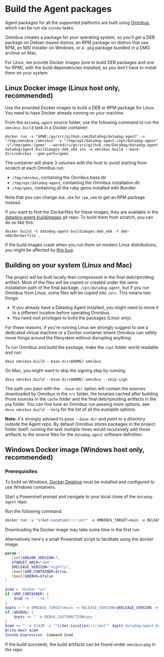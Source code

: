 # Build the Agent packages

Agent packages for all the supported platforms are built using
[Omnibus](https://github.com/chef/omnibus), which can be run via `invoke` tasks.

Omnibus creates a package for your operating system, so you'll get a DEB
package on Debian-based distros, an RPM package on distros that use RPM, an MSI
installer on Windows, or a `.pkg` package bundled in a DMG archive on Mac.

For Linux, we provide Docker images (one to build DEB packages and one for RPM),
with the build dependencies installed, so you don't have to install them on your system.

## Linux Docker image (Linux host only, recommended)

Use the provided Docker images to build a DEB or RPM
package for Linux. You need to have Docker already running on your machine.

From the `datadog-agent` source folder, use the following command to run the
`omnibus.build` task in a Docker container:

```
docker run -v "$PWD:/go/src/github.com/DataDog/datadog-agent" -v "/tmp/omnibus:/omnibus" -v "/tmp/opt/datadog-agent:/opt/datadog-agent" -v"/tmp/gems:/gems" --workdir=/go/src/github.com/DataDog/datadog-agent datadog/agent-buildimages-deb_x64 inv -e omnibus.build --base-dir=/omnibus --gem-path=/gems
```

The container will share 3 volumes with the host to avoid starting from scratch
at each Omnibus run:

 * `/tmp/omnibus`, containing the Omnibus base dir
 * `/tmp/opt/datadog-agent`, containing the Omnibus installation dir
 * `/tmp/gems`, containing all the ruby gems installed with Bundler

Note that you can change `deb_x64` for `rpm_x64` to get an RPM package instead.

If you want to find the Dockerfiles for these images, they are available in the
[datadog-agent-buildimages](https://github.com/DataDog/datadog-agent-buildimages) git repo.
To build them from scratch, you can do so like this:

```
docker build -t datadog-agent-buildimages:deb_x64 -f deb-x64/Dockerfile .
```

If the build images crash when you run them on modern Linux distributions, you might be
affected by [this bug](https://github.com/moby/moby/issues/28705).

## Building on your system (Linux and Mac)

The project will be built locally then compressed in the final deb/rpm/dmg artifact.
Most of the files will be copied or created under the same installation path of
the final package, `/opt/datadog-agent`, but if you run Omnibus from Linux, some
files will be copied into `/etc`. This means two things:

 * If you already have a Datadog Agent installed, you might need to move it to a
   different location before operating Omnibus.
 * You need root privileges to build the packages (Linux only).

For these reasons, if you're running Linux we strongly suggest to use a dedicated
virtual machine or a Docker container where Omnibus can safely move things around
the filesystem without disrupting anything.

To run Omnibus and build the package, make the `/opt` folder world readable and run:

```
deva omnibus.build --base-dir=$HOME/.omnibus
```

On Mac, you might want to skip the signing step by running:

```
deva omnibus.build --base-dir=$HOME/.omnibus --skip-sign
```

The path you pass with the `--base-dir` option will contain the sources
downloaded by Omnibus in the `src` folder, the binaries cached after building
those sources in the `cache` folder and the final deb/rpm/dmg artifacts in the
`pkg` folder. You can fine tune an Omnibus run passing more options, see
`deva omnibus.build --help` for the list of all the available options.

**Note:** it's strongly advised to pass `--base-dir` and point to a directory
outside the Agent repo. By default Omnibus stores packages in the project folder
itself: running the task multiple times would recursively add those artifacts to
the source files for the `datadog-agent` software definition.

## Windows Docker image (Windows host only, recommended)

### Prerequisites
To build on Windows, [Docker Desktop](https://docs.docker.com/docker-for-windows/install/) must be installed and configured to use Windows containers.

Start a Powershell prompt and navigate to your local clone of the `datadog-agent` repo.

 Run the following command:

```powershell
docker run -v "$(Get-Location):c:\mnt" -e OMNIBUS_TARGET=main -e RELEASE_VERSION=nightly -e MAJOR_VERSION=7 -e TARGET_ARCH=x64 datadog/agent-buildimages-windows_x64:1809 c:\mnt\tasks\winbuildscripts\buildwin.bat
```

Downloading the Docker image may take some time in the first run.

Alternatively here's a small Powershell script to facilitate using the docker image:
```powershell
param (
   [int]$MAJOR_VERSION=7,
   $TARGET_ARCH="x64",
   $RELEASE_VERSION="nightly",
   [bool]$RM_CONTAINER=$true,
   [bool]$DEBUG=$false
)

$cmd = "docker run"
if ($RM_CONTAINER) {
    $cmd += " --rm "
}
$opts = "-e OMNIBUS_TARGET=main -e RELEASE_VERSION=$RELEASE_VERSION -e MAJOR_VERSION=$MAJOR_VERSION -e TARGET_ARCH=$TARGET_ARCH"
if ($DEBUG) {
    $opts += " -e DEBUG_CUSTOMACTION=yes "
}
$cmd += " -m 8192M -v ""$(Get-Location):c:\mnt"" $opts datadog/agent-buildimages-windows_x64:1809 c:\mnt\tasks\winbuildscripts\buildwin.bat"
Write-Host $cmd
Invoke-Expression -Command $cmd
```

If the build succeeds, the build artifacts can be found under `omnibus\pkg` in the repo.
